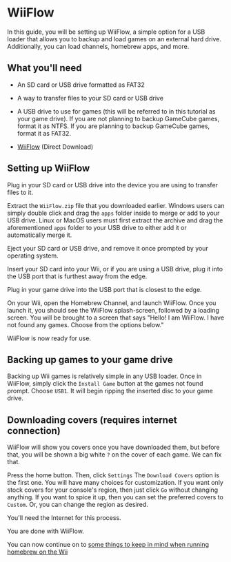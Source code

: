 # WiiFlow

In this guide, you will be setting up WiiFlow, a simple option for a USB loader that allows you to backup and load games on an external hard drive. Additionally, you can load channels, homebrew apps, and more.


## What you'll need

- An SD card or USB drive formatted as FAT32

- A way to transfer files to your SD card or USB drive

- A USB drive to use for games (this will be referred to in this tutorial as your game drive). If you are not planning to backup GameCube games, format it as NTFS. If you are planning to backup GameCube games, format it as FAT32.

- [WiiFlow](https://storage.googleapis.com/google-code-archive-downloads/v2/code.google.com/wiiflow/WiiFlow%20v4.2.1.zip) (Direct Download)


## Setting up WiiFlow

Plug in your SD card or USB drive into the device you are using to transfer files to it.

Extract the ``WiiFlow.zip`` file that you downloaded earlier. Windows users can simply double click and drag the ``apps`` folder inside to merge or add to your USB drive. Linux or MacOS users must first extract the archive and drag the aforementioned ``apps`` folder to your USB drive to either add it or automatically merge it.

Eject your SD card or USB drive, and remove it once prompted by your operating system.

Insert your SD card into your Wii, or if you are using a USB drive, plug it into the USB port that is furthest away from the edge.

Plug in your game drive into the USB port that is closest to the edge.

On your Wii, open the Homebrew Channel, and launch WiiFlow. Once you launch it, you should see the WiiFlow splash-screen, followed by a loading screen. You will be brought to a screen that says "Hello! I am WiiFlow. I have not found any games. Choose from the options below." 

WiiFlow is now ready for use.

## Backing up games to your game drive
Backing up Wii games is relatively simple in any USB loader. Once in WiiFlow, simply click the ``Install Game`` button at the games not found prompt. Choose ``USB1``. It will begin ripping the inserted disc to your game drive.


## Downloading covers (requires internet connection)

WiiFlow will show you covers once you have downloaded them, but before that, you will be shown a big white ``?`` on the cover of each game. We can fix that.

Press the home button. Then, click ``Settings`` The ``Download Covers`` option is the first one. You will have many choices for customization. If you want only stock covers for your console's region, then just click ``Go`` without changing anything. If you want to spice it up, then you can set the preferred covers to ``Custom``. Or, you can change the region as desired.

You'll need the Internet for this process.

You are done with WiiFlow. 

You can now continue on to [some things to keep in mind when running homebrew on the Wii](/wiitips)



